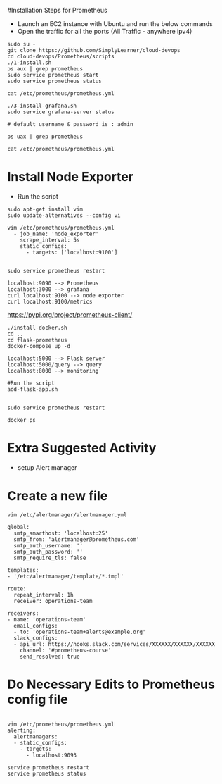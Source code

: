 #Installation Steps for Prometheus
- Launch an EC2 instance with Ubuntu and run the below commands
- Open the traffic for all the ports (All Traffic - anywhere ipv4)

```
sudo su -
git clone https://github.com/SimplyLearner/cloud-devops
cd cloud-devops/Prometheus/scripts
./1-install.sh
ps aux | grep prometheus
sudo service prometheus start
sudo service prometheus status

cat /etc/prometheus/prometheus.yml

./3-install-grafana.sh
sudo service grafana-server status

# default username & password is : admin

ps uax | grep prometheus

cat /etc/prometheus/prometheus.yml

```
# Install Node Exporter
- Run the script
```
sudo apt-get install vim
sudo update-alternatives --config vi

vim /etc/prometheus/prometheus.yml
  - job_name: 'node_exporter'
    scrape_interval: 5s
    static_configs:
      - targets: ['localhost:9100']


sudo service prometheus restart
```


```
localhost:9090 --> Prometheus
localhost:3000 --> grafana
curl localhost:9100 --> node exporter
curl localhost:9100/metrics
```
https://pypi.org/project/prometheus-client/

```
./install-docker.sh
cd ..
cd flask-prometheus
docker-compose up -d

localhost:5000 --> Flask server
localhost:5000/query --> query
localhost:8000 --> monitoring

#Run the script
add-flask-app.sh


sudo service prometheus restart

docker ps
```



# Extra Suggested Activity


- setup Alert manager
# Create  a new file

```
vim /etc/alertmanager/alertmanager.yml

global:
  smtp_smarthost: 'localhost:25'
  smtp_from: 'alertmanager@prometheus.com'
  smtp_auth_username: ''
  smtp_auth_password: ''
  smtp_require_tls: false

templates:
- '/etc/alertmanager/template/*.tmpl'

route:
  repeat_interval: 1h
  receiver: operations-team

receivers:
- name: 'operations-team'
  email_configs:
  - to: 'operations-team+alerts@example.org'
  slack_configs:
  - api_url: https://hooks.slack.com/services/XXXXXX/XXXXXX/XXXXXX
    channel: '#prometheus-course'
    send_resolved: true

```
# Do Necessary Edits to Prometheus config file

```

vim /etc/prometheus/prometheus.yml
alerting:
  alertmanagers:
  - static_configs:
    - targets:
      - localhost:9093

service prometheus restart
service prometheus status
```



